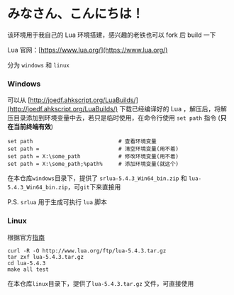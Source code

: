 # みなさん、こんにちは！

该环境用于我自己的 Lua 环境搭建，感兴趣的老铁也可以 fork 后 build 一下



Lua 官网：[https://www.lua.org/](https://www.lua.org/)



分为 `windows` 和 `linux`

### Windows

可以从 [http://joedf.ahkscript.org/LuaBuilds/](http://joedf.ahkscript.org/LuaBuilds/) 下载已经编译好的 Lua ，解压后，将解压目录添加到环境变量中去，若只是临时使用，在命令行使用 `set path` 指令 (**只在当前终端有效**)

```shell
set path                           # 查看环境变量
set path =                         # 清空环境变量(用不着)
set path = X:\some_path            # 修改环境变量(用不着)
set path = X:\some_path;%path%     # 添加环境变量(就这个)
```

在本仓库`windows`目录下，提供了 `srlua-5.4.3_Win64_bin.zip` 和 `lua-5.4.3_Win64_bin.zip`，可`git`下来直接用

P.S. `srlua` 用于生成可执行 `lua` 脚本

### Linux

根据官方[指南](https://www.lua.org/download.html)

```shell
curl -R -O http://www.lua.org/ftp/lua-5.4.3.tar.gz
tar zxf lua-5.4.3.tar.gz
cd lua-5.4.3
make all test
```

在本仓库`linux`目录下，提供了`lua-5.4.3.tar.gz` 文件，可直接使用

